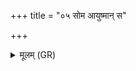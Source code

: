 +++
title = "०५ सोम आयुष्मान् स"

+++
<details><summary>मूलम् (GR)</summary>

सोम आयुष्मान्  
स ओषधीभिर् आयुष्मान् (…) ॥
</details>